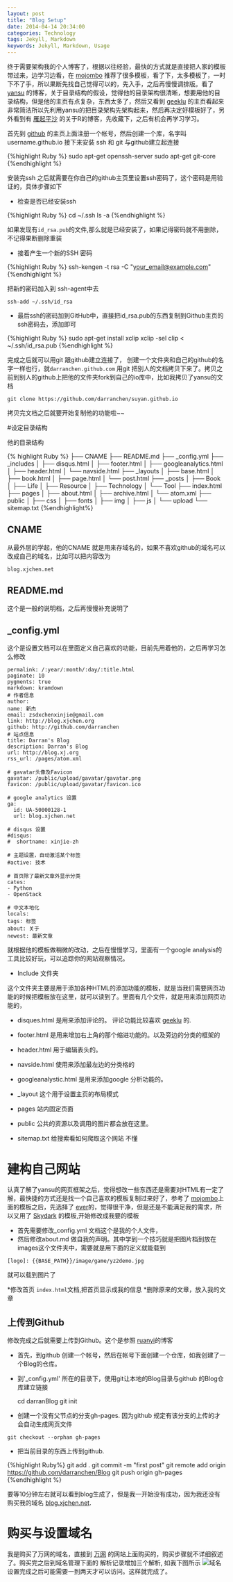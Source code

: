 ```yaml
---
layout: post
title: "Blog Setup"
date: 2014-04-14 20:34:00
categories: Technology
tags: Jekyll, Markdown
keywords: Jekyll, Markdown, Usage
---
```


终于需要架构我的个人博客了，根据以往经验，最快的方式就是直接把人家的模板带过来，边学习边看，在 [mojombo][mojombo] 推荐了很多模板，看了下，太多模板了，一时下不了手，所以果断先找自己觉得可以的，先入手，之后再慢慢调排版。看了[yansu][yansu] 的博客，关于目录结构的假设，觉得他的目录架构很清晰，想要用他的目录结构，但是他的主页有点复杂，东西太多了，然后又看到 [geeklu][geeklu] 的主页看起来非常简洁所以先利用yansu的把目录架构先架构起来，然后再决定好模板好了，另外看到有 [雁起平沙][yanping] 的关于R的博客，先收藏下，之后有机会再学习学习。

首先到 [github][github] 的主页上面注册一个帐号，然后创建一个库，名字叫username.github.io 接下来安装 ssh 和 git 与github建立起连接

{%highlight Ruby %}
sudo apt-get openssh-server
sudo apt-get git-core
{%endhighlight %}

安装完ssh 之后就需要在你自己的github主页里设置ssh密码了，这个密码是用验证的，具体步骤如下

* 检查是否已经安装ssh

{%highlight Ruby %}
cd ~/.ssh
ls -a
{%endhighlight %}

如果发现有`id_rsa.pub`的文件,那么就是已经安装了，如果记得密码就不用删除，不记得果断删除重装

* 接着产生一个新的SSH 密码

{%highlight Ruby %}
ssh-kengen -t rsa -C "your_email@example.com"
{%endhighlight %}

把新的密码加入到 ssh-agent中去

```
ssh-add ~/.ssh/id_rsa
```

* 最后ssh的密码加到GitHub中，直接把id_rsa.pub的东西复制到Github主页的ssh密码去，添加即可

{%highlight Ruby %}
sudo apt-get install xclip
xclip -sel clip < ~/.ssh/id_rsa.pub
{%endhighlight %}

完成之后就可以用git 跟github建立连接了，
创建一个文件夹和自己的github的名字一样也行，就`darranchen.github.com` 用git 把别人的文档拷贝下来了。拷贝之前到别人的github上把他的文件夹fork到自己的io库中，比如我拷贝了yansu的文档

```
git clone https://github.com/darranchen/suyan.github.io
```
拷贝完文档之后就要开始复制他的功能啦\~\~

#设定目录结构

他的目录结构

{% highlight Ruby %}
├── CNAME
├── README.md
├── _config.yml
├── _includes
│   ├── disqus.html
│   ├── footer.html
│   ├── googleanalytics.html
│   ├── header.html
│   └── navside.html
├── _layouts
│   ├── base.html
│   ├── book.html
│   ├── page.html
│   └── post.html
├── _posts
│   ├── Book
│   ├── Life
│   ├── Resource
│   ├── Technology
│   └── Tool
├── index.html
├── pages
│   ├── about.html
│   ├── archive.html
│   └── atom.xml
├── public
│   ├── css
│   ├── fonts
│   ├── img
│   ├── js
│   └── upload
└── sitemap.txt
{%endhighlight%}

## CNAME

从最外层的学起，他的CNAME 就是用来存域名的，如果不喜欢github的域名可以改成自己的域名，比如可以把内容改为

```
blog.xjchen.net
```

## README\.md

这个是一般的说明档，之后再慢慢补充说明了

## \_config.yml

这个是设置文档可以在里面定义自己喜欢的功能，目前先用着他的，之后再学习怎么修改

    permalink: /:year/:month/:day/:title.html
    paginate: 10
    pygments: true
    markdown: kramdown
    # 作者信息
    author: 
    name: 新杰
    email: zsdxchenxinjie@gmail.com
    link: http://blog.xjchen.org
    github: http://github.com/darranchen
    # 站点信息
    title: Darran's Blog 
    description: Darran's Blog
    url: http://blog.xj.org
    rss_url: /pages/atom.xml

    # gavatar头像及Favicon
    gavatar: /public/upload/gavatar/gavatar.png
    favicon: /public/upload/gavatar/favicon.ico

    # google analytics 设置
    ga:
      id: UA-50000128-1
      url: blog.xjchen.net

    # disqus 设置
    #disqus:
    #  shortname: xinjie-zh

    # 主题设置，自动激活某个标签
    #active: 技术

    # 首页除了最新文章外显示分类
    cates: 
    - Python
    - OpenStack

    # 中文本地化
    locals:
    tags: 标签
    about: 关于
    newest: 最新文章

就根据他的模板做稍微的改动，之后在慢慢学习，里面有一个google analysis的工具比较好玩，可以追踪你的网站观察情况。

* Include 文件夹

这个文件夹主要是用于添加各种HTML的添加功能的模板，就是当我们需要网页功能的时候把模板放在这里，就可以读到了。里面有几个文件，就是用来添加网页功能的，

* disques.html  是用来添加评论的。 评论功能比较喜欢 [geeklu][geeklu] 的.
* footer.html 是用来增加右上角的那个缩进功能的。以及旁边的分类的框架的
* header.html  用于编辑表头的。
* navside.html  使用来添加最左边的分类格的
* googleanalystic.html 是用来添加google 分析功能的。

* \_layout 这个用于设置主页的布局模式
* pages 站内固定页面
* public 公共的资源以及调用的图片都会放在这里。
* sitemap.txt 给搜索看如何爬取这个网站 不懂

# 建构自己网站

认真了解了yansu的网页框架之后，觉得想改一些东西还是需要对HTML有一定了解，最快捷的方式还是找一个自己喜欢的模板复制过来好了，参考了 [mojombo][mojombo]上面的模板之后，先选择了 [ever][ever]的，觉得很干净，但是还是不能满足我的需求，所以又用了 [Skydark][Skydark] 的模板,开始修改成我要的模板

* 首先需要修改\_config.yml 文档这个是我的个人文件，
* 然后修改about\.md 做自我的声明。其中学到一个技巧就是把图片档到放在images这个文件夹中，需要就是用下面的定义就能载到

```
[logo]: {{BASE_PATH}}/image/game/yz2demo.jpg
```

就可以载到图片了

*修改首页 `index.html`文档,把首页显示成我的信息
*删除原来的文章，放入我的文章

## 上传到Github

修改完成之后就需要上传到Github。这个是参照 [ruanyi][ruanyi]的博客

* 首先，到github 创建一个帐号，然后在帐号下面创建一个仓库，如我创建了一个Blog的仓库。

* 到'_config.yml' 所在的目录下，使用git让本地的Blog目录与github 的Blog仓库建立链接

    cd darranBlog
    git init

* 创建一个没有父节点的分支gh-pages. 因为github 规定有该分支的上传的才会自动生成网页文件

```
git checkout --orphan gh-pages
```

* 把当前目录的东西上传到github.

{%highlight Ruby%}
    git add .
    git commit -m "first post"
    git remote add origin https://github.com/darranchen/Blog
    git push origin gh-pages
{%endhighlight %}


要等10分钟左右就可以看到blog生成了，但是我一开始没有成功，因为我还没有购买我的域名 [blog.xjchen.net][xj]. 

# 购买与设置域名

我是购买了万网的域名，直接到 [万网][万网] 的网站上面购买的，购买步骤就不详细叙述了。购买完之后到域名管理下面的 解析记录增加三个解析, 如我下图所示 ![域名][wan] 设置完成之后可能需要一到两天才可以访问。这样就完成了。

[xj]: http://blog.xjchen.net
[ever]: http://blog.evercoding.net/
[mojombo]: https://github.com/mojombo/jekyll/wiki/sites
[Skydark]: http://blog.skydark.info/ 
[yansu]: http://yansu.org/2014/02/12/how-to-deploy-a-blog-on-github-by-jekyll.html
[yanping]: http://yanping.me/cn
[geeklu]: http://geeklu.com
[github]: http://github.com
[ruanyi]: http://www.ruanyifeng.com/blog/2012/08/blogging_with_jekyll.html
[万网]: http://www.net.cn/
[wan]: {{BASE_PATH}}/images/yuming.png
